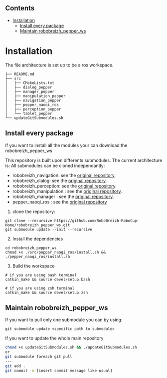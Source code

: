 ## Contents
- [Installation](#installation)
  - [Install every package](#install-every-package)
  - [Maintain robobreizh_pepper_ws](#maintain-robobreizh_pepper_ws)

# Installation

The file architecture is set up to be a ros workspace.
```
├── README.md
├── src
│   ├── CMakeLists.txt 
│   ├── dialog_pepper
│   ├── manager_pepper
│   ├── manipulation_pepper
│   ├── navigation_pepper
│   ├── pepper_naoqi_ros
│   ├── perception_pepper
│   └── tablet_pepper
└── updateGitSubmodules.sh
```

## Install every package
If you want to install all the modules your can download the robobreizh_pepper_ws

This repository is built upon differents submodules. The current architecture is:
All submodules can be cloned independantly:
- robobreizh_navigation: see the [original repository](https://github.com/RoboBreizh-RoboCup-Home/navigation_pepper).
- robobreizh_dialog: see the [original repository](https://github.com/RoboBreizh-RoboCup-Home/dialog_pepper).
- robobreizh_perception: see the [original repository](https://github.com/RoboBreizh-RoboCup-Home/perception_pepper).
- robobreizh_manipulation : see the [original repository](https://github.com/RoboBreizh-RoboCup-Home/manipulation_pepper).
- robobreizh_manager : see the [original repository](https://github.com/RoboBreizh-RoboCup-Home/manager_pepper).
- pepper_naoqi_ros : see the [original repository](https://github.com/Maelic/pepper_naoqi_ros.git)

1. clone the repository:
```buildoutcfg
git clone --recursive https://github.com/RoboBreizh-RoboCup-Home/robobreizh_pepper_ws.git
git submodule update --init --recursive
```

2. Install the dependencies

```buildoutcfg
cd robobreizh_pepper_ws
chmod +x ./src/pepper_naoqi_ros/install.sh && ./pepper_naoqi_ros/install.sh
```

3. Build the workspace

```buildoutcfg
# if you are using bash terminal
catkin_make && source devel/setup.bash
```

```buildoutcfg
# if you are using zsh terminal
catkin_make && source devel/setup.zsh
```

## Maintain robobreizh_pepper_ws

If you want to pull only one submodule you can by using:
```buildoutcfg
git submodule update <specific path to submodule>
```

If you want to update the whole main repository
```bash
chmod +x updateGitSubmodules.sh && ./updateGitSubmodules.sh
or 
git submodule foreach git pull
---
git add .
git commit -m [insert commit message like usual]
```